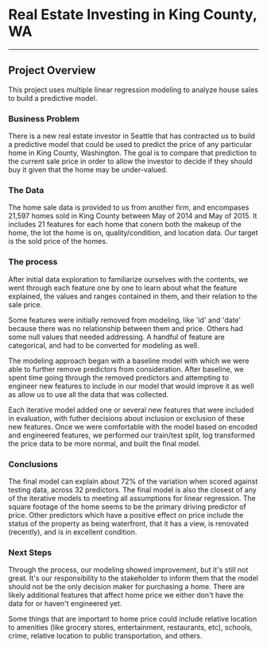 # Real Estate Investing in King County, WA
***

## Project Overview

This project uses multiple linear regression modeling to analyze house sales to build a predictive model. 

### Business Problem

There is a new real estate investor in Seattle that has contracted us to build a predictive model that could be used to predict the price of any particular home in King County, Washington. The goal is to compare that prediction to the current sale price in order to allow the investor to decide if they should buy it given that the home may be under-valued.

### The Data

The home sale data is provided to us from another firm, and encompases 21,597 homes sold in King County between May of 2014 and May of 2015. It includes 21 features for each home that conern both the makeup of the home, the lot the home is on, quality/condition, and location data. Our target is the sold price of the homes.

### The process

After initial data exploration to familiarize ourselves with the contents, we went through each feature one by one to learn about what the feature explained, the values and ranges contained in them, and their relation to the sale price.

Some features were initially removed from modeling, like 'id' and 'date' because there was no relationship between them and price. Others had some null values that needed addressing. A handful of feature are categorical, and had to be converted for modeling as well. 

The modeling approach began with a baseline model with which we were able to further remove predictors from consideration. After baseline, we spent time going through the removed predictors and attempting to engineer new features to include in our model that would improve it as well as allow us to use all the data that was collected.

Each iterative model added one or several new features that were included in evaluation, with futher decisions about inclusion or exclusion of these new features. Once we were comfortable with the model based on encoded and engineered features, we performed our train/test split, log transformed the price data to be more normal, and built the final model.


### Conclusions

The final model can explain about 72% of the variation when scored against testing data, across 32 predictors. The final model is also the closest of any of the iterative models to meeting all assumptions for linear regression. The square footage of the home seems to be the primary driving predictor of price. Other predictors which have a positive effect on price include the status of the property as being waterfront, that it has a view, is renovated (recently), and is in excellent condition.


### Next Steps

Through the process, our modeling showed improvement, but it's still not great. It's our responsibility to the stakeholder to inform them that the model should not be the only decision maker for purchasing a home. There are likely additional features that affect home price we either don't have the data for or haven't engineered yet.

Some things that are important to home price could include relative location to amenities (like grocery stores, entertainment, restaurants, etc), schools, crime, relative location to public transportation, and others.